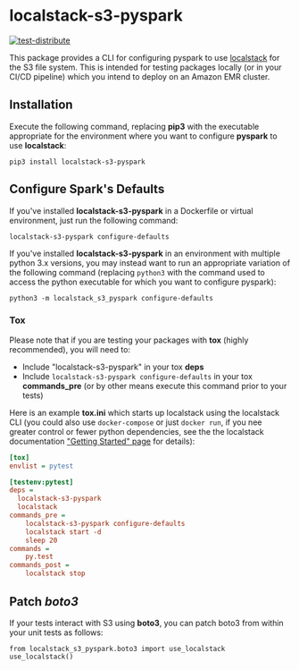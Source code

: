 # localstack-s3-pyspark

[![test-distribute](https://github.com/enorganic/localstack-s3-pyspark/actions/workflows/test-distribute.yml/badge.svg)](https://github.com/enorganic/localstack-s3-pyspark/actions/workflows/test-distribute.yml)

This package provides a CLI for configuring pyspark to use
[localstack](https://github.com/localstack/localstack) for the S3 file system.
This is intended for testing packages locally (or in your CI/CD pipeline)
which you intend to deploy on an Amazon EMR cluster.

## Installation

Execute the following command, replacing **pip3** with the executable
appropriate for the environment where you want to configure **pyspark** to use
**localstack**:

```shell
pip3 install localstack-s3-pyspark
```

## Configure Spark's Defaults

If you've installed **localstack-s3-pyspark** in a Dockerfile or virtual
environment, just run the following command:

```shell
localstack-s3-pyspark configure-defaults
```

If you've installed **localstack-s3-pyspark** in an environment with multiple
python 3.x versions, you may instead want to run an appropriate variation of
the following command (replacing `python3` with the command used to access the
python executable for which you want to configure pyspark):

```shell
python3 -m localstack_s3_pyspark configure-defaults
```

### Tox

Please note that if you are testing your packages with **tox** (highly
recommended), you will need to:

- Include "localstack-s3-pyspark" in your tox **deps**
- Include `localstack-s3-pyspark configure-defaults` in your tox
  **commands_pre** (or by other means execute this command prior to your tests)

Here is an example **tox.ini** which starts up localstack using the localstack
CLI (you could also use `docker-compose` or just `docker run`, if you nee
 greater control or fewer python dependencies, see the the localstack
documentation
["Getting Started" page](https://docs.localstack.cloud/get-started)
for details):

```ini
[tox]
envlist = pytest

[testenv:pytest]
deps =
  localstack-s3-pyspark
  localstack
commands_pre =
    localstack-s3-pyspark configure-defaults
    localstack start -d
    sleep 20
commands =
    py.test
commands_post =
    localstack stop
```

## Patch *boto3*

If your tests interact with S3 using **boto3**, you can patch boto3 from within
your unit tests as follows:

```python3
from localstack_s3_pyspark.boto3 import use_localstack
use_localstack()
```
